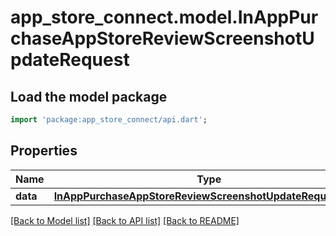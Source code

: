 # app_store_connect.model.InAppPurchaseAppStoreReviewScreenshotUpdateRequest

## Load the model package
```dart
import 'package:app_store_connect/api.dart';
```

## Properties
Name | Type | Description | Notes
------------ | ------------- | ------------- | -------------
**data** | [**InAppPurchaseAppStoreReviewScreenshotUpdateRequestData**](InAppPurchaseAppStoreReviewScreenshotUpdateRequestData.md) |  | 

[[Back to Model list]](../README.md#documentation-for-models) [[Back to API list]](../README.md#documentation-for-api-endpoints) [[Back to README]](../README.md)


